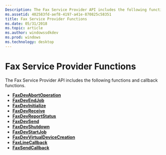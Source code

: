 ```yaml
---
Description: The Fax Service Provider API includes the following functions and callback functions.
ms.assetid: 402583fd-aef8-4197-a41e-870825c58351
title: Fax Service Provider Functions
ms.date: 05/31/2018
ms.topic: article
ms.author: windowssdkdev
ms.prod: windows
ms.technology: desktop
---
```


# Fax Service Provider Functions

The Fax Service Provider API includes the following functions and callback functions.

-   [**FaxDevAbortOperation**](/windows/previous-versions/FaxDev/nf-faxdev-faxdevabortoperation?branch=master)
-   [**FaxDevEndJob**](/windows/previous-versions/FaxDev/nf-faxdev-faxdevendjob?branch=master)
-   [**FaxDevInitialize**](/windows/previous-versions/FaxDev/nf-faxdev-faxdevinitialize?branch=master)
-   [**FaxDevReceive**](/windows/previous-versions/FaxDev/nf-faxdev-faxdevreceive?branch=master)
-   [**FaxDevReportStatus**](/windows/previous-versions/FaxDev/nf-faxdev-faxdevreportstatus?branch=master)
-   [**FaxDevSend**](/windows/previous-versions/FaxDev/nf-faxdev-faxdevsend?branch=master)
-   [**FaxDevShutdown**](/windows/previous-versions/FaxDev/nf-faxdev-faxdevshutdown?branch=master)
-   [**FaxDevStartJob**](/windows/previous-versions/FaxDev/nf-faxdev-faxdevstartjob?branch=master)
-   [**FaxDevVirtualDeviceCreation**](/windows/previous-versions/FaxDev/nf-faxdev-faxdevvirtualdevicecreation?branch=master)
-   [**FaxLineCallback**](/windows/previous-versions/FaxDev/nc-faxdev-pfax_linecallback?branch=master)
-   [**FaxSendCallback**](/windows/previous-versions/FaxDev/nc-faxdev-pfax_send_callback?branch=master)

 

 



